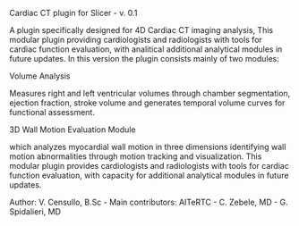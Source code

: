 Cardiac CT plugin for Slicer - v. 0.1

A plugin specifically designed for 4D Cardiac CT imaging analysis, This modular plugin providing cardiologists and radiologists with tools
for cardiac function evaluation, with analitical additional analytical modules in future updates.
In this version the plugin consists mainly of two modules:

Volume Analysis

Measures right and left ventricular volumes through chamber segmentation, ejection fraction, stroke volume and generates temporal volume curves for functional assessment.

3D Wall Motion Evaluation Module

which analyzes myocardial wall motion in three dimensions identifying wall motion abnormalities through motion tracking and visualization.
This modular plugin provides cardiologists and radiologists with tools for cardiac function evaluation, with capacity for additional analytical modules in future updates.

Author: V. Censullo, B.Sc - Main contributors:  AITeRTC  - C. Zebele, MD - G. Spidalieri, MD 

